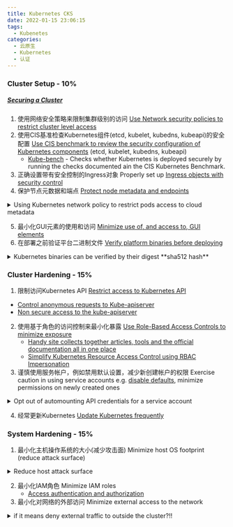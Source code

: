```yaml
---
title: Kubernetes CKS
date: 2022-01-15 23:06:15
tags:
  - Kubenetes
categories: 
  - 云原生
  - Kubernetes
  - 认证
---
```


<p></p>
<!-- more -->


### Cluster Setup - 10%
##### [Securing a Cluster](https://kubernetes.io/docs/tasks/administer-cluster/securing-a-cluster/)

1. 使用网络安全策略来限制集群级别的访问 
[Use Network security policies to restrict cluster level access](https://kubernetes.io/docs/concepts/services-networking/network-policies/)
2. 使用CIS基准检查Kubernetes组件(etcd, kubelet, kubedns, kubeapi)的安全配置 
[Use CIS benchmark to review the security configuration of Kubernetes components](https://www.cisecurity.org/benchmark/kubernetes/)  (etcd, kubelet, kubedns, kubeapi)
    - [Kube-bench](https://github.com/aquasecurity/kube-bench) - Checks whether Kubernetes is deployed securely by running the checks documented ain the CIS Kubernetes Benchmark.
3. 正确设置带有安全控制的Ingress对象 
Properly set up [Ingress objects with security control](https://kubernetes.io/docs/concepts/services-networking/ingress/#tls)
4. 保护节点元数据和端点 
[Protect node metadata and endpoints](https://kubernetes.io/docs/tasks/administer-cluster/securing-a-cluster/#restricting-cloud-metadata-api-access)

<details><summary> Using Kubernetes network policy to restrict pods access to cloud metadata </summary>

  * This example assumes AWS cloud, and metadata IP address is 169.254.169.254 should be blocked while all other external addresses are not.

 ```yaml
      apiVersion: networking.k8s.io/v1
      kind: NetworkPolicy
      metadata:
        name: deny-only-cloud-metadata-access
      spec:
        podSelector: {}
        policyTypes:
        - Egress
        egress:
        - to:
          - ipBlock:
            cidr: 0.0.0.0/0
            except:
            - 169.254.169.254/32
 ```

</details>

5. 最小化GUI元素的使用和访问 
[Minimize use of, and access to, GUI elements](https://kubernetes.io/docs/tasks/access-application-cluster/web-ui-dashboard/#accessing-the-dashboard-ui)
6. 在部署之前验证平台二进制文件 
[Verify platform binaries before deploying](https://github.com/kubernetes/kubernetes/releases)

<details><summary> Kubernetes binaries can be verified by their digest **sha512 hash**  </summary>

- Checking the Kubernetes release page for the specific release
- Checking the change log for the [images and their digests](https://github.com/kubernetes/kubernetes/blob/master/CHANGELOG/CHANGELOG-1.19.md#downloads-for-v1191)

</details>

### Cluster Hardening - 15%

1. 限制访问Kubernetes API 
[Restrict access to Kubernetes API](https://kubernetes.io/docs/reference/access-authn-authz/controlling-access/)
  - [Control anonymous requests to Kube-apiserver](https://kubernetes.io/docs/reference/access-authn-authz/authentication/#anonymous-requests)
  - [Non secure access to the kube-apiserver](https://kubernetes.io/docs/concepts/security/controlling-access/#api-server-ports-and-ips)
2. 使用基于角色的访问控制来最小化暴露 
[Use Role-Based Access Controls to minimize exposure](https://kubernetes.io/docs/reference/access-authn-authz/rbac/)
    *   [Handy site collects together articles, tools and the official documentation all in one place](https://rbac.dev/)
    *   [Simplify Kubernetes Resource Access Control using RBAC Impersonation](https://docs.bitnami.com/tutorials/simplify-kubernetes-resource-access-rbac-impersonation/)
3. 谨慎使用服务帐户，例如禁用默认设置，减少新创建帐户的权限 
Exercise caution in using service accounts e.g. [disable defaults](https://kubernetes.io/docs/tasks/configure-pod-container/configure-service-account/#use-the-default-service-account-to-access-the-api-server), minimize permissions on newly created ones

<details><summary> Opt out of automounting API credentials for a service account </summary>

   #### Opt out at service account scope
   ```yaml
   apiVersion: v1
   kind: ServiceAccount
   metadata:
     name: build-robot
   automountServiceAccountToken: false
   ```
   #### Opt out at pod scope
   ```yaml
   apiVersion: v1
   kind: Pod
   metadata:
     name: cks-pod
   spec:
     serviceAccountName: default
     automountServiceAccountToken: false
   ```

</details>

4. 经常更新Kubernetes 
[Update Kubernetes frequently](https://kubernetes.io/docs/reference/setup-tools/kubeadm/kubeadm-upgrade/)

### System Hardening - 15%

1. 最小化主机操作系统的大小(减少攻击面) 
Minimize host OS footprint (reduce attack surface)

<details><summary>Reduce host attack surface </summary>

   * [seccomp which stands for secure computing was originally intended as a means of safely running untrusted compute-bound programs](https://kubernetes.io/docs/tutorials/clusters/seccomp/)
   * [AppArmor can be configured for any application to reduce its potential host attack surface and provide greater in-depth defense.](https://kubernetes.io/docs/tutorials/clusters/apparmor/)
   * [PSP enforces](https://kubernetes.io/docs/concepts/policy/pod-security-policy/)
   * Apply host updates
   * Install minimal required OS fingerprint
   * Identify and address open ports
   * Remove unnecessary packages
   * Protect access to data with permissions
     *  [Restirct allowed hostpaths](https://kubernetes.io/docs/concepts/policy/pod-security-policy/#volumes-and-file-systems)

</details>

2. 最小化IAM角色 
Minimize IAM roles
   *   [Access authentication and authorization](https://kubernetes.io/docs/reference/access-authn-authz/authentication/)
3. 最小化对网络的外部访问 
Minimize external access to the network

<details><summary>     if it means deny external traffic to outside the cluster?!! </summary>

   * not tested, however, the thinking is that all pods can talk to all pods in all name spaces but not to the outside of the cluster!!!

   ```yaml
   apiVersion: networking.k8s.io/v1
   kind: NetworkPolicy
   metadata:
     name: deny-external-egress
   spec:
     podSelector: {}
     policyTypes:
     - Egress
     egress:
       to:
       - namespaceSelector: {}
     ```

</details>

4. 适当使用内核强化工具，如AppArmor, seccomp 
Appropriately use kernel hardening tools such as AppArmor, seccomp
   * [AppArmor](https://kubernetes.io/docs/tutorials/clusters/apparmor/)
   * [Seccomp](https://kubernetes.io/docs/tutorials/clusters/seccomp/)

### Minimize Microservice Vulnerabilities - 20%

1. 设置适当的OS级安全域，例如使用PSP, OPA，安全上下文 
Setup appropriate OS-level security domains e.g. using PSP, OPA, security contexts
   - [Pod Security Policies](https://kubernetes.io/docs/concepts/policy/pod-security-policy/)
   - [Open Policy Agent](https://kubernetes.io/blog/2019/08/06/opa-gatekeeper-policy-and-governance-for-kubernetes/)
   - [Security Contexts](https://kubernetes.io/docs/tasks/configure-pod-container/security-context/)
2. 管理Kubernetes机密 
[Manage kubernetes secrets](https://kubernetes.io/docs/concepts/configuration/secret/)
3. 在多租户环境中使用容器运行时 (例如gvisor, kata容器) 
Use [container runtime](https://kubernetes.io/docs/concepts/containers/runtime-class/) sandboxes in multi-tenant environments (e.g. [gvisor, kata containers](https://github.com/kubernetes/enhancements/blob/5dcf841b85f49aa8290529f1957ab8bc33f8b855/keps/sig-node/585-runtime-class/README.md#examples))
4. 使用mTLS实现Pod对Pod加密 
[Implement pod to pod encryption by use of mTLS](https://kubernetes.io/docs/tasks/tls/managing-tls-in-a-cluster/)
  - [ ] check if service mesh is part of the CKS exam


### Supply Chain Security - 20%

1. 最小化基本镜像大小 
Minimize base image footprint

   <details><summary>   Minimize base Image </summary>

   * Use distroless, UBI minimal, Alpine, or relavent to your app nodejs, python but the minimal build.
   * Do not include uncessary software not required for container during runtime e.g build tools and utilities, troubleshooting and debug binaries.
     *   [Learnk8s: 3 simple tricks for smaller Docker images](https://learnk8s.io/blog/smaller-docker-images)
      *   [GKE 7 best practices for building containers](https://cloud.google.com/blog/products/gcp/7-best-practices-for-building-containers)

   </details>

2. 保护您的供应链：将允许的注册表列入白名单，对镜像进行签名和验证 
Secure your supply chain: [whitelist allowed image registries](https://kubernetes.io/blog/2019/03/21/a-guide-to-kubernetes-admission-controllers/#why-do-i-need-admission-controllers), sign and validate images
  * Using [ImagePolicyWebhook admission Controller](https://kubernetes.io/docs/reference/access-authn-authz/admission-controllers/#imagepolicywebhook)
4. 使用用户工作负载的静态分析(例如kubernetes资源，Docker文件) 
Use static analysis of user workloads (e.g. [kubernetes resources](https://kubernetes.io/blog/2018/07/18/11-ways-not-to-get-hacked/#7-statically-analyse-yaml), docker files)
5. 扫描镜像，找出已知的漏洞 
[Scan images for known vulnerabilities](https://kubernetes.io/blog/2018/07/18/11-ways-not-to-get-hacked/#10-scan-images-and-run-ids)
    * [Aqua security Trivy]( https://github.com/aquasecurity/trivy)
    *   [Anchore command line scans](https://github.com/anchore/anchore-cli#command-line-examples)


### Monitoring, Logging and Runtime Security - 20%

1. 在主机和容器级别执行系统调用进程和文件活动的行为分析，以检测恶意活动 
Perform behavioural analytics of syscall process and file activities at the host and container level to detect malicious activities
	- [Falco installation guide](https://falco.org/docs/)
	- [Sysdig Falco 101](https://learn.sysdig.com/falco-101)
	- [Falco Helm Chart](https://github.com/falcosecurity/charts/tree/master/falco)
	- [Falco Kubernetes helmchart](https://github.com/falcosecurity/charts)
	- [Detect CVE-2020-8557 using Falco](https://falco.org/blog/detect-cve-2020-8557/)
2. 检测物理基础架构，应用程序，网络，数据，用户和工作负载中的威胁 
Detect threats within a physical infrastructure, apps, networks, data, users and workloads
3. 检测攻击的所有阶段，无论它发生在哪里，如何扩散 
Detect all phases of attack regardless where it occurs and how it spreads

   <details><summary>    Attack Phases </summary>

     -   [Kubernetes attack martix Microsoft blog](https://www.microsoft.com/security/blog/2020/04/02/attack-matrix-kubernetes/)
     -   [MITRE attack framwork using Falco](https://sysdig.com/blog/mitre-attck-framework-for-container-runtime-security-with-sysdig-falco/)
     -   [Lightboard video: Kubernetes attack matrix - 3 steps to mitigating the MITRE ATT&CK Techniques]()
     -   [CNCF Webinar: Mitigating Kubernetes attacks](https://www.cncf.io/webinars/mitigating-kubernetes-attacks/)

   </details>

4. 对环境中的不良行为者进行深入的分析调查和识别 
Perform deep analytical investigation and identification of bad actors within the environment
   - [Sysdig documentation](https://docs.sysdig.com/)
   - [Monitoring Kubernetes with sysdig](https://kubernetes.io/blog/2015/11/monitoring-kubernetes-with-sysdig/)
   - [CNCF Webinar: Getting started with container runtime security using Falco](https://youtu.be/VEFaGjfjfyc)
5. 确保容器在运行时不变 
[Ensure immutability of containers at runtime](https://kubernetes.io/blog/2018/03/principles-of-container-app-design/)
6. 使用审计日志来监视访问 
[Use Audit Logs to monitor access](https://kubernetes.io/docs/tasks/debug-application-cluster/audit/)






